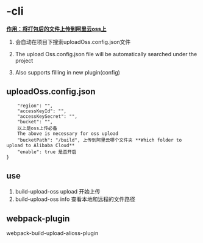 # -cli
<u>**<u>作用：将打包后的文件上传到阿里云oss上</u>**</u>

1. 会自动在项目下搜索uploadOss.config.json文件 


1. The upload Oss.config.json file will be automatically searched under the project
2. Also supports filling in new plugin(config)

## uploadOss.config.json

```{
    "region": "",
    "accessKeyId": "",
    "accessKeySecret": "",
    "bucket": "",
    以上是oss上传必备
    The above is necessary for oss upload
    "bucketPath": "/build", 上传到阿里云哪个文件夹 **Which folder to upload to Alibaba Cloud**
    "enable": true 是否开启
}
```

## use
1. build-upload-oss upload 开始上传
2. build-upload-oss info 查看本地和远程的文件路径

## webpack-plugin
webpack-build-upload-alioss-plugin